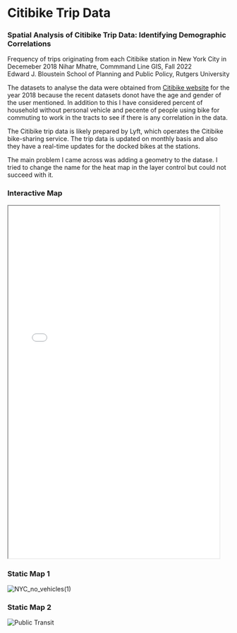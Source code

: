 # Citibike Trip Data 
### Spatial Analysis of Citibike Trip Data: Identifying Demographic Correlations
Frequency of trips originating from each Citibike station in New York City in Decemeber 2018
Nihar Mhatre, Commmand Line GIS, Fall 2022  
Edward J. Bloustein School of Planning and Public Policy, Rutgers University

The datasets to analyse the data were obtained from [Citibike website](https://citibikenyc.com/) for the year 2018 because the recent datasets donot have the age and gender of the user mentioned. In addition to this I have considered percent of household without personal vehicle and pecente of people using bike for commuting to work in the tracts to see if there is any correlation in the data. 

The Citibike trip data is likely prepared by Lyft, which operates the Citibike bike-sharing service. The trip data is updated on monthly basis and also they have a real-time updates for the docked bikes at the stations.

The main problem I came across was adding a geometry to the datase. I tried to change the name for the heat map in the layer control but could not succeed with it.

### Interactive Map  
<iframe src="citibike_analysis.html" height="800" width="95%"></iframe>

### Static Map 1
![NYC_no_vehicles(1)](https://user-images.githubusercontent.com/120709699/208756782-bce42441-f5dc-491d-a9d2-5cdc8484ada8.png)

### Static Map 2
![Public Transit](https://user-images.githubusercontent.com/132031769/235045761-92c18e9e-e8cd-4501-997b-5027cfc102e6.png)



